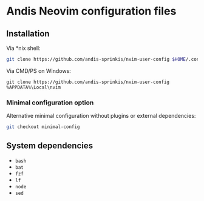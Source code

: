 # Andis Neovim configuration files

## Installation

Via \*nix shell:

```bash
git clone https://github.com/andis-sprinkis/nvim-user-config $HOME/.config/nvim
```

Via CMD/PS on Windows:

```dos
git clone https://github.com/andis-sprinkis/nvim-user-config %APPDATA%\Local\nvim
```

### Minimal configuration option

Alternative minimal configuration without plugins or external dependencies:

```bash
git checkout minimal-config
```

## System dependencies

- `bash`
- `bat`
- `fzf`
- `lf`
- `node`
- `sed`
